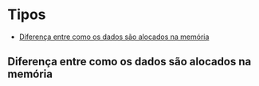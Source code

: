 # Tipos 

- [Diferença entre como os dados são alocados na memória](#user-content-diferenca)





























## Diferença entre como os dados são alocados na memória<a name="diferenca">